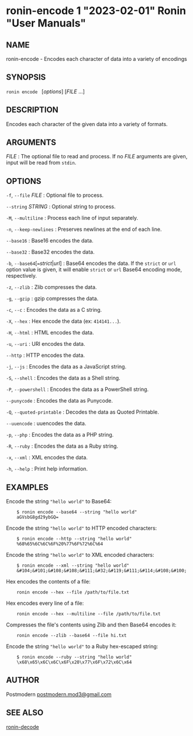 # ronin-encode 1 "2023-02-01" Ronin "User Manuals"

## NAME

ronin-encode - Encodes each character of data into a variety of encodings

## SYNOPSIS

`ronin encode ` [*options*] [*FILE* ...]

## DESCRIPTION

Encodes each character of the given data into a variety of formats.

## ARGUMENTS

*FILE*
: The optional file to read and process. If no *FILE* arguments are given,
  input will be read from `stdin`.

## OPTIONS

`-f`, `--file` *FILE*
: Optional file to process.

`--string` *STRING*
: Optional string to process.

`-M`, `--multiline`
: Process each line of input separately.

`-n`, `--keep-newlines`
: Preserves newlines at the end of each line.

`--base16`
: Base16 encodes the data.

`--base32`
: Base32 encodes the data.

`-b`, `--base64`[`=`*strict*\|*url*]
: Base64 encodes the data. If the `strict` or `url` option value is given,
  it will enable `strict` or `url` Base64 encoding mode, respectively.

`-z`, `--zlib`
: Zlib compresses the data.

`-g`, `--gzip`
: gzip compresses the data.

`-c`, `--c`
: Encodes the data as a C string.

`-X`, `--hex`
: Hex encode the data (ex: `414141...`).

`-H`, `--html`
: HTML encodes the data.

`-u`, `--uri`
: URI encodes the data.

`--http`
: HTTP encodes the data.

`-j`, `--js`
: Encodes the data as a JavaScript string.

`-S`, `--shell`
: Encodes the data as a Shell string.

`-P`, `--powershell`
: Encodes the data as a PowerShell string.

`--punycode`
: Encodes the data as Punycode.

`-Q`, `--quoted-printable`
: Decodes the data as Quoted Printable.

`--uuencode`
: uuencodes the data.

`-p`, `--php`
: Encodes the data as a PHP string.

`-R`, `--ruby`
: Encodes the data as a Ruby string.

`-x`, `--xml`
: XML encodes the data.

`-h`, `--help`
: Print help information.

## EXAMPLES

Encode the string `"hello world"` to Base64:

        $ ronin encode --base64 --string "hello world"
        aGVsbG8gd29ybGQ=

Encode the string `"hello world"` to HTTP encoded characters:

        $ ronin encode --http --string "hello world"
        %68%65%6C%6C%6F%20%77%6F%72%6C%64

Encode the string `"hello world"` to XML encoded characters:

        $ ronin encode --xml --string "hello world"
        &#104;&#101;&#108;&#108;&#111;&#32;&#119;&#111;&#114;&#108;&#100;

Hex encodes the contents of a file:

        ronin encode --hex --file /path/to/file.txt

Hex encodes every line of a file:

        ronin encode --hex --multiline --file /path/to/file.txt

Compresses the file's contents using Zlib and then Base64 encodes it:

        ronin encode --zlib --base64 --file hi.txt

Encode the string `"hello world"` to a Ruby hex-escaped string:

        $ ronin encode --ruby --string "hello world"
        \x68\x65\x6C\x6C\x6F\x20\x77\x6F\x72\x6C\x64

## AUTHOR

Postmodern <postmodern.mod3@gmail.com>

## SEE ALSO

[ronin-decode](ronin-decode.1.md)

